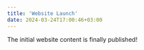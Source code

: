 ```yaml
---
title: 'Website Launch'
date: 2024-03-24T17:00:46+03:00
---
```


The initial website content is finally published!
